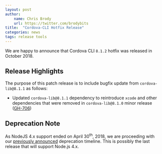 ```yaml
---
layout: post
author:
    name: Chris Brody
    url: https://twitter.com/brodybits
title:  "Cordova-CLI Hotfix Release"
categories: news
tags: release tools
---
```


We are happy to announce that Cordova CLI `8.1.2` hotfix was released in October 2018.

## Release Highlights

The purpose of this patch release is to include bugfix update from `cordova-lib@8.1.1` as follows:

* Updated `cordova-lib@8.1.1` dependency to reintroduce `xcode` and other dependencies that were removed in `cordova-lib@8.1.0` minor release ([GH-706](https://github.com/apache/cordova-lib/issues/706))

## Deprecation Note

As NodeJS 4.x support ended on April 30<sup>th</sup>, 2018, we are proceeding with our [previously announced](http://cordova.apache.org/news/2016/10/01/0.x-4.x-deprecation-timeline.html) deprecation timeline.  This is possibly the last release that will support Node.js 4.x.
